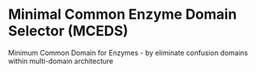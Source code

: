 # Minimal Common Enzyme Domain Selector (MCEDS)
Minimum Common Domain for Enzymes - by eliminate confusion domains within multi-domain architecture
